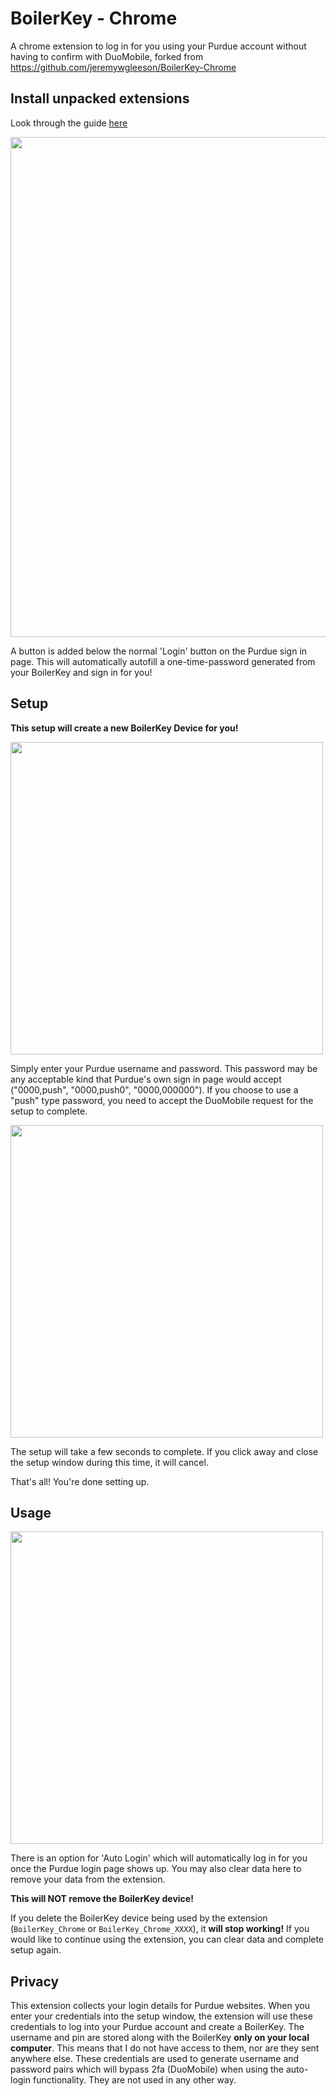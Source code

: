 # BoilerKey - Chrome

A chrome extension to log in for you using your Purdue account without having to confirm with DuoMobile, forked from <a href="https://github.com/jeremywgleeson/BoilerKey-Chrome">https://github.com/jeremywgleeson/BoilerKey-Chrome</a> 


## Install unpacked extensions
Look through the guide <a href="https://developer.chrome.com/docs/extensions/mv3/getstarted/">here</a>

<img src="https://imgur.com/Ztea55n.png" width="800">

A button is added below the normal 'Login' button on the Purdue sign in page. This will automatically autofill a one-time-password generated from your BoilerKey and sign in for you!

## Setup
**This setup will create a new BoilerKey Device for you!**

<img src="https://imgur.com/k9lv3Ik.png" width="500">

Simply enter your Purdue username and password.
This password may be any acceptable kind that Purdue's own sign in page would accept ("0000,push", "0000,push0", "0000,000000").
If you choose to use a "push" type password, you need to accept the DuoMobile request for the setup to complete.

<img src="https://imgur.com/rnnlwDb.png" width="500">

The setup will take a few seconds to complete. If you click away and close the setup window during this time, it will cancel.

That's all! You're done setting up.

## Usage
<img src="https://imgur.com/xImZmiF.png" width="500">

There is an option for 'Auto Login' which will automatically log in for you once the Purdue login page shows up.
You may also clear data here to remove your data from the extension.

**This will NOT remove the BoilerKey device!**

If you delete the BoilerKey device being used by the extension (`BoilerKey_Chrome` or `BoilerKey_Chrome_XXXX`), it **will stop working!** If you would like to continue using the extension, you can clear data and complete setup again.

## Privacy
This extension collects your login details for Purdue websites. When you enter your credentials into the setup window, the extension will use these credentials to log into your Purdue account and create a BoilerKey. The username and pin are stored along with the BoilerKey **only on your local computer**. This means that I do not have access to them, nor are they sent anywhere else. These credentials are used to generate username and password pairs which will bypass 2fa (DuoMobile) when using the auto-login functionality. They are not used in any other way.
